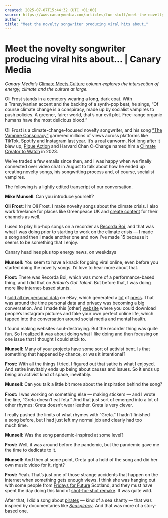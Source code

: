 ```yaml
---
created: 2025-07-07T15:44:32 (UTC +01:00)
source: https://www.canarymedia.com/articles/fun-stuff/meet-the-novelty-songwriter-producing-viral-hits-about-climate-change
author: 
title: "Meet the novelty songwriter producing viral hits about…"
---
```


# Meet the novelty songwriter producing viral hits about… | Canary Media

_Canary Media’s_ [Climate Meets Culture](https://www.canarymedia.com/articles/columns/friday-social-where-climate-meets-the-internet) _column explores the intersection of energy, climate and the culture at large._

Oli Frost stands in a cemetery wearing a long, dark coat. With a Transylvanian accent and the backing of a synth-pop beat, he sings, “Of course climate change is a conspiracy, made up by socialist vampires to push policies. A greener, fairer world, that’s our evil plot. Free-range organic humans have the most delicious blood.”

Oli Frost is a climate-change-focused novelty songwriter, and his song [“The Vampire Conspiracy”](https://www.youtube.com/watch?v=M9-v5bH7EPE&t=15s) garnered millions of views across platforms like TikTok, Spotify and Instagram last year. It’s a real earworm. Not long after it blew up, [Pique Action](https://www.canarymedia.com/articles/fun-stuff/micro-documentaries-on-climatetech-the-electrify-everything-online-community-and-more) and Harvard Chan C-Change named him a [Climate Creator to Watch](https://climatecreatorstowatch.com/) in 2023.

We’ve traded a few emails since then, and I was happy when we finally connected over video chat in August to talk about how he ended up creating novelty songs, his songwriting process and, of course, socialist vampires.  

The following is a lightly edited transcript of our conversation.

**Mike Munsell**: Can you introduce yourself?

**Oli Frost**: I’m Oli Frost. I make novelty songs about the climate crisis. I also work freelance for places like Greenpeace UK and [create content](https://olifro.st/blog/oli-frost-with-greenpeace-uk/) for their channels as well.

I used to play hip-hop songs on a recorder as [Recorda Boi](https://www.youtube.com/watch?v=52dnwXso6bs), and that was what I was doing prior to starting to work on the climate crisis — I made a song and then I made another one and now I’ve made 15 because it seems to be something that I enjoy.  

Canary headlines plus top energy news, on weekdays

****Munsell:**** You seem to have a knack for going viral online, even before you started doing the novelty songs. I’d love to hear more about that.

**Frost:** There was Recorda Boi, which was more of a performance-based thing, and I did that on _Britain’s Got Talent_. But before that, I was doing more like internet-based stunts.

I [sold all my personal data](https://www.vice.com/en/article/3k4ay8/sell-facebook-data-ebay-oli-frost) on eBay, which generated a [lot](https://www.cnet.com/culture/you-can-buy-oli-frost-personal-facebook-data-just-not-on-ebay/) of [press](https://nypost.com/2018/05/30/facebook-user-auctions-his-personal-data-on-ebay-for-99-cents/?itm_source=parsely-api?itm_campaign=parsely_recommended_widget-2&itmMedium=site_widget&itmSource=parsely_recommended_widget&itm_content=widget_item-1). That was around the time personal data and privacy was becoming a big conversation. And I made this \[other\] [website](https://olifro.st/blog/lifefaker/) where you could download people’s Instagram pictures and fake your own perfect online life, which tapped into the conversation around social media and mental health.

I found making websites soul-destroying. But the recorder thing was quite fun. So I realized it was about doing what I like doing and then focusing on one issue that I thought I could stick to.

**Munsell:** Many of your projects have some sort of activist bent. Is that something that happened by chance, or was it intentional?

**Frost:** With all the things I tried, I figured out that satire is what I enjoyed. And satire inevitably ends up being about causes and issues. So it ends up being an activist kind of space, inevitably.  

**Munsell**: Can you talk a little bit more about the inspiration behind the song?

**Frost:** I was working on something else — making stickers — and I wrote the line, “Greta doesn’t eat feta.” And that just sort of emerged into a lot of other rhymes: Greta doesn’t wear leather. Greta is very clever.

I really pushed the limits of what rhymes with “Greta.” I hadn’t finished a song before, but I had just left my normal job and clearly had too much time.

**Munsell:** Was the song pandemic-inspired at some level?

**Frost:** Well, it was around before the pandemic, but the pandemic gave me the time to dedicate to it.

**Munsell:** And then at some point, Greta got a hold of the song and did her own music video for it, right?

**Frost:** Yeah. That’s just one of those strange accidents that happen on the internet when something gets enough views. I think she was hanging out with some people from [Fridays for Future](https://fridaysforfuture.org/) Scotland, and they must have spent the day doing this kind of [shot-for-shot remake](https://www.youtube.com/watch?v=xdwXHTJyq94). It was quite wild.

After that, I did a song about [pirates](https://www.youtube.com/watch?v=_0XGC2-d9Gg) — kind of a sea shanty — that was inspired by documentaries like [_Seaspiracy_](https://www.seaspiracy.org/). And that was more of a story-based one.
